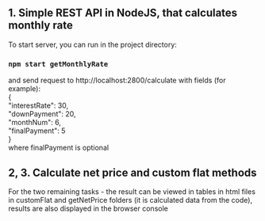 ## 1. Simple REST API in NodeJS, that calculates monthly rate

To start server, you can run in the project directory:

### `npm start getMonthlyRate`

and send request to http://localhost:2800/calculate
 with fields (for example):  
 {  
    "interestRate": 30,  
    "downPayment": 20,  
    "monthNum": 6,  
    "finalPayment": 5  
 }  
 where finalPayment is optional
 
 ## 2, 3. Calculate net price and custom flat methods
 For the two remaining tasks - the result can be viewed in tables in html files 
 in customFlat and getNetPrice folders (it is calculated data from the code), 
 results are also displayed in the browser console